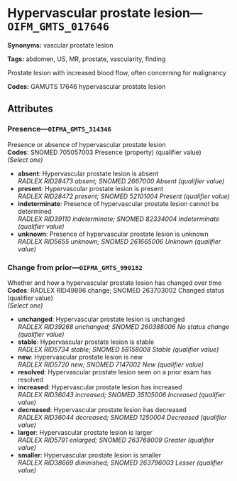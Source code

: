 # Hypervascular prostate lesion—`OIFM_GMTS_017646`

**Synonyms:** vascular prostate lesion

**Tags:** abdomen, US, MR, prostate, vascularity, finding

Prostate lesion with increased blood flow, often concerning for malignancy

**Codes:** GAMUTS 17646 hypervascular prostate lesion

## Attributes

### Presence—`OIFMA_GMTS_314346`

Presence or absence of hypervascular prostate lesion  
**Codes**: SNOMED 705057003 Presence (property) (qualifier value)  
*(Select one)*

- **absent**: Hypervascular prostate lesion is absent  
_RADLEX RID28473 absent; SNOMED 2667000 Absent (qualifier value)_
- **present**: Hypervascular prostate lesion is present  
_RADLEX RID28472 present; SNOMED 52101004 Present (qualifier value)_
- **indeterminate**: Presence of hypervascular prostate lesion cannot be determined  
_RADLEX RID39110 indeterminate; SNOMED 82334004 Indeterminate (qualifier value)_
- **unknown**: Presence of hypervascular prostate lesion is unknown  
_RADLEX RID5655 unknown; SNOMED 261665006 Unknown (qualifier value)_

### Change from prior—`OIFMA_GMTS_990182`

Whether and how a hypervascular prostate lesion has changed over time  
**Codes**: RADLEX RID49896 change; SNOMED 263703002 Changed status (qualifier value)  
*(Select one)*

- **unchanged**: Hypervascular prostate lesion is unchanged  
_RADLEX RID39268 unchanged; SNOMED 260388006 No status change (qualifier value)_
- **stable**: Hypervascular prostate lesion is stable  
_RADLEX RID5734 stable; SNOMED 58158008 Stable (qualifier value)_
- **new**: Hypervascular prostate lesion is new  
_RADLEX RID5720 new; SNOMED 7147002 New (qualifier value)_
- **resolved**: Hypervascular prostate lesion seen on a prior exam has resolved  
- **increased**: Hypervascular prostate lesion has increased  
_RADLEX RID36043 increased; SNOMED 35105006 Increased (qualifier value)_
- **decreased**: Hypervascular prostate lesion has decreased  
_RADLEX RID36044 decreased; SNOMED 1250004 Decreased (qualifier value)_
- **larger**: Hypervascular prostate lesion is larger  
_RADLEX RID5791 enlarged; SNOMED 263768009 Greater (qualifier value)_
- **smaller**: Hypervascular prostate lesion is smaller  
_RADLEX RID38669 diminished; SNOMED 263796003 Lesser (qualifier value)_